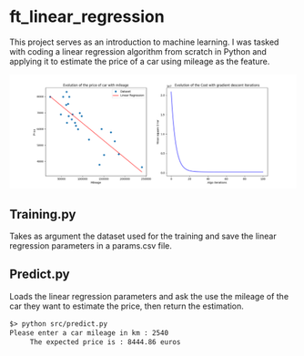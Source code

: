 # ft_linear_regression

This project serves as an introduction to machine learning. I was tasked with coding a linear regression algorithm from scratch in Python and applying it to estimate the price of a car using mileage as the feature.

<img src="goinfre/Figure_1.png">

## Training.py

Takes as argument the dataset used for the training and save the linear regression parameters in a params.csv file. 

## Predict.py
Loads the linear regression parameters and ask the use the mileage of the car they want to estimate the price, then return the estimation. 

```
$> python src/predict.py
Please enter a car mileage in km : 2540
     The expected price is : 8444.86 euros
```
